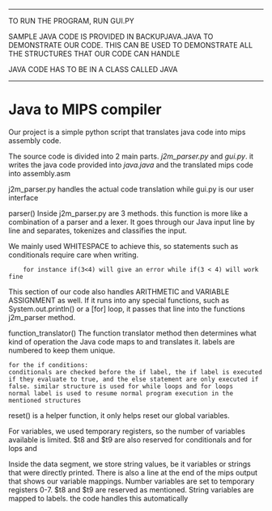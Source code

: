 <hr>
TO RUN THE PROGRAM, RUN GUI.PY

SAMPLE JAVA CODE IS PROVIDED IN BACKUPJAVA.JAVA TO DEMONSTRATE OUR CODE.
THIS CAN BE USED TO DEMONSTRATE ALL THE STRUCTURES THAT OUR CODE CAN HANDLE

JAVA CODE HAS TO BE IN A CLASS CALLED JAVA
<hr>

# Java to MIPS compiler

Our project is a simple python script that translates java code into mips assembly code.

The source code is divided into 2 main parts. _j2m_parser.py_ and _gui.py_. 
    it writes the java code provided into _java.java_ and the translated mips code into assembly.asm

j2m_parser.py handles the actual code translation while gui.py is our user interface

parser()
Inside j2m_parser.py are 3 methods. this function is more like a combination of a parser and a lexer. 
It goes through our Java input line by line and separates, tokenizes and classifies the input.

We mainly used WHITESPACE to achieve this, so statements such as conditionals require care when writing. 
        
        for instance if(3<4) will give an error while if(3 < 4) will work fine

This section of our code also handles ARITHMETIC and VARIABLE ASSIGNMENT as well.
If it runs into any special functions, such as System.out.println() or a [for] loop, it passes that line into the functions j2m_parser method.

function_translator()
The function translator method then determines what kind of operation the Java code maps to and translates it.
labels are numbered to keep them unique.

    for the if conditions:
    conditionals are checked before the if label, the if label is executed if they evaluate to true, and the else statement are only executed if false. similar structure is used for while loops and for loops
    normal label is used to resume normal program execution in the mentioned structures

reset()
is a helper function, it only helps reset our global variables. 


For variables, we used temporary registers, so the number of variables available is limited. $t8 and $t9 are also reserved for conditionals and for lops and 

Inside the data segment, we store string values, be it variables or strings that were directly printed.
There is also a line at the end of the mips output that shows our variable mappings. Number variables are set to temporary registers 0-7. $t8 and $t9 are reserved as mentioned.
String variables are mapped to labels. the code handles this automatically
